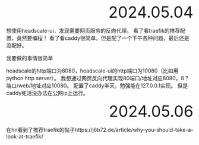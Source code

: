 <div style="text-align:right; font-size:3em;">2024.05.04</div>

想使用headscale-ui，发现需要网页服务的反向代理。
看了看traefik的推荐配置，竟然要编程！
看了看caddy很简单。但是配了一个下午各种问题，最后还是没配好。

我要做的事情很简单

headscale的http端口为8080，headscale-ui的http端口为10080（比如用python http server）。
我想通过网页反向代理实现80端口/地址对应8080，8？端口/web/地址对应10080。
配置了caddy半天，勉强能在127.0.0.1实现。
但是caddy死活没办法在公网ip上运行。

<div style="text-align:right; font-size:3em;">2024.05.06</div>

在hn看到了推荐traefik的帖子https://j6b72.de/article/why-you-should-take-a-look-at-traefik/
